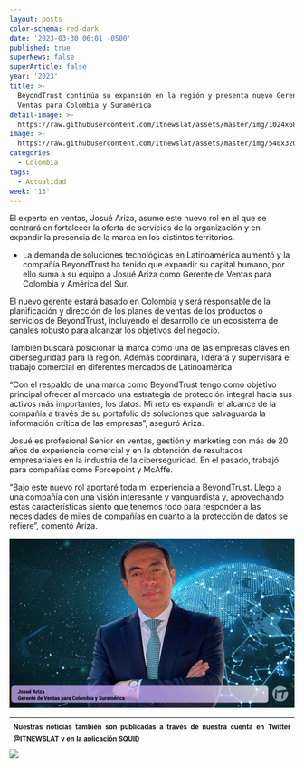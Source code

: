 ```yaml
---
layout: posts
color-schema: red-dark
date: '2023-03-30 06:01 -0500'
published: true
superNews: false
superArticle: false
year: '2023'
title: >-
  BeyondTrust continúa su expansión en la región y presenta nuevo Gerente de
  Ventas para Colombia y Suramérica
detail-image: >-
  https://raw.githubusercontent.com/itnewslat/assets/master/img/1024x680/Josue-Ariza-g.jpg
image: >-
  https://raw.githubusercontent.com/itnewslat/assets/master/img/540x320/Josue-Ariza-p.jpg
categories:
  - Colombia
tags:
  - Actualidad
week: '13'
---
```

El experto en ventas, Josué Ariza, asume este nuevo rol en el que
 se centrará en fortalecer la oferta de servicios de la organización y en expandir la presencia de la marca en los distintos territorios. 

- La demanda de soluciones tecnológicas en Latinoamérica aumentó y la compañía BeyondTrust ha tenido que expandir su capital humano, por ello suma a su equipo a Josué Ariza como Gerente de Ventas para Colombia y  América del Sur.


El nuevo gerente estará basado en Colombia y será responsable de la planificación y dirección de los planes de ventas de los productos o servicios de BeyondTrust, incluyendo el desarrollo de un ecosistema de canales robusto para alcanzar los objetivos del negocio. 

También buscará posicionar la marca como una de las empresas claves en ciberseguridad para la región. Además coordinará, liderará y supervisará el trabajo comercial en diferentes mercados de Latinoamérica.

“Con el respaldo de una marca como BeyondTrust tengo como objetivo principal ofrecer al mercado una estrategia de protección integral hacia sus activos más importantes, los datos. Mi reto es expandir el alcance de la compañía a través de su portafolio de soluciones que salvaguarda la información crítica de las empresas”, aseguró Ariza.

Josué es profesional Senior en ventas, gestión y marketing con más de 20 años de experiencia comercial y en la obtención de resultados empresariales en la industria de la ciberseguridad. En el pasado, trabajó para compañías como Forcepoint y McAffe.

“Bajo este nuevo rol aportaré toda mi experiencia a BeyondTrust. Llego a una compañía con una visión interesante y vanguardista y, aprovechando estas características siento que tenemos todo para responder a las necesidades de miles de compañías en cuanto a la protección de
 datos se refiere”, comentó Ariza.

![](https://raw.githubusercontent.com/itnewslat/assets/master/img/540x320/Josue-Ariza-p.jpg)

<table style="height: 42px;" width="569">
<tbody>
<tr>
<td style="text-align: justify;"><sub><strong>Nuestras noticias también son publicadas a través de nuestra cuenta en Twitter <a href="https://twitter.com/itnewslat?lang=es">@ITNEWSLAT</a> y en la aplicación <a href="https://squidapp.co/en/">SQUID</a></strong></sub></td>
</tr>
</tbody>
</table>
<img src="https://tracker.metricool.com/c3po.jpg?hash=56f88a41e39ab42c063cc51676587a04"/>